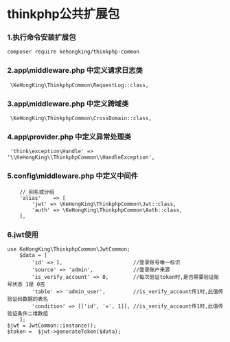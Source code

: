 # thinkphp公共扩展包
### 1.执行命令安装扩展包
```
composer require kehongking/thinkphp-common
```
### 2.app\middleware.php 中定义请求日志类
```
 \KeHongKing\ThinkphpCommon\RequestLog::class,
```
### 3.app\middleware.php 中定义跨域类
```
 \KeHongKing\ThinkphpCommon\CrossDomain::class,
```
### 4.app\provider.php 中定义异常处理类
```
 'think\exception\Handle' => '\\KeHongKing\\ThinkphpCommon\\HandleException',
```
### 5.config\middleware.php 中定义中间件
```
    // 别名或分组
    'alias'    => [
        'jwt' => \KeHongKing\ThinkphpCommon\Jwt::class,
        'auth' => \KeHongKing\ThinkphpCommon\Auth::class,
    ],
```
### 6.jwt使用
```
use KeHongKing\ThinkphpCommon\JwtCommon;
    $data = [
        'id' => 1,                       //登录账号唯一标识
        'source' => 'admin',             //登录账户来源
        'is_verify_account' => 0,        //每次验证token时,是否需要验证账号状态 1是 0否
        'table' => 'admin_user',         //is_verify_account传1时,此值传验证码数据的表名
        'condition' => [['id', '=', 1]], //is_verify_account传1时,此值传验证条件二维数组
    ];
$jwt = JwtCommon::instance();
$token =  $jwt->generateToken($data);
```

